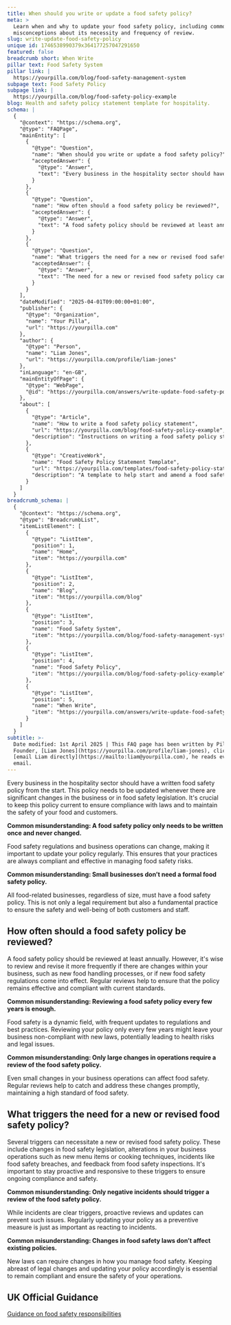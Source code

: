 ```yaml
---
title: When should you write or update a food safety policy?
meta: >
  Learn when and why to update your food safety policy, including common
  misconceptions about its necessity and frequency of review.
slug: write-update-food-safety-policy
unique id: 1746538990379x364177257047291650
featured: false
breadcrumb short: When Write
pillar text: Food Safety System
pillar link: |
  https://yourpilla.com/blog/food-safety-management-system
subpage text: Food Safety Policy
subpage link: |
  https://yourpilla.com/blog/food-safety-policy-example
blog: Health and safety policy statement template for hospitality.
schema: |
  {
    "@context": "https://schema.org",
    "@type": "FAQPage",
    "mainEntity": [
      {
        "@type": "Question",
        "name": "When should you write or update a food safety policy?",
        "acceptedAnswer": {
          "@type": "Answer",
          "text": "Every business in the hospitality sector should have a written food safety policy from the outset. This policy must be updated whenever there are significant changes in the business or food safety legislation to ensure compliance with laws and maintain food and customer safety."
        }
      },
      {
        "@type": "Question",
        "name": "How often should a food safety policy be reviewed?",
        "acceptedAnswer": {
          "@type": "Answer",
          "text": "A food safety policy should be reviewed at least annually to ensure it remains effective and compliant with current standards. More frequent reviews are advisable if there are changes within the business such as new food handling processes, or if there are updates to food safety regulations."
        }
      },
      {
        "@type": "Question",
        "name": "What triggers the need for a new or revised food safety policy?",
        "acceptedAnswer": {
          "@type": "Answer",
          "text": "The need for a new or revised food safety policy can be triggered by changes in food safety legislation, significant changes in business operations such as new menu items or cooking techniques, incidents such as food safety breaches, and feedback from food safety inspections. Proactive reviews and updates are crucial to ensure ongoing compliance and safety."
        }
      }
    ],
    "dateModified": "2025-04-01T09:00:00+01:00",
    "publisher": {
      "@type": "Organization",
      "name": "Your Pilla",
      "url": "https://yourpilla.com"
    },
    "author": {
      "@type": "Person",
      "name": "Liam Jones",
      "url": "https://yourpilla.com/profile/liam-jones"
    },
    "inLanguage": "en-GB",
    "mainEntityOfPage": {
      "@type": "WebPage",
      "@id": "https://yourpilla.com/answers/write-update-food-safety-policy"
    },
    "about": [
      {
        "@type": "Article",
        "name": "How to write a food safety policy statement",
        "url": "https://yourpilla.com/blog/food-safety-policy-example",
        "description": "Instructions on writing a food safety policy statement and utilising the Pilla template."
      },
      {
        "@type": "CreativeWork",
        "name": "Food Safety Policy Statement Template",
        "url": "https://yourpilla.com/templates/food-safety-policy-statement",
        "description": "A template to help start and amend a food safety policy to meet business requirements."
      }
    ]
  }
breadcrumb_schema: |
  {
    "@context": "https://schema.org",
    "@type": "BreadcrumbList",
    "itemListElement": [
      {
        "@type": "ListItem",
        "position": 1,
        "name": "Home",
        "item": "https://yourpilla.com"
      },
      {
        "@type": "ListItem",
        "position": 2,
        "name": "Blog",
        "item": "https://yourpilla.com/blog"
      },
      {
        "@type": "ListItem",
        "position": 3,
        "name": "Food Safety System",
        "item": "https://yourpilla.com/blog/food-safety-management-system"
      },
      {
        "@type": "ListItem",
        "position": 4,
        "name": "Food Safety Policy",
        "item": "https://yourpilla.com/blog/food-safety-policy-example"
      },
      {
        "@type": "ListItem",
        "position": 5,
        "name": "When Write",
        "item": "https://yourpilla.com/answers/write-update-food-safety-policy"
      }
    ]
  }
subtitle: >-
  Date modified: 1st April 2025 | This FAQ page has been written by Pilla
  Founder, [Liam Jones](https://yourpilla.com/profile/liam-jones), click to
  [email Liam directly](https://mailto:liam@yourpilla.com), he reads every
  email.
---
```

Every business in the hospitality sector should have a written food safety policy from the start. This policy needs to be updated whenever there are significant changes in the business or in food safety legislation. It's crucial to keep this policy current to ensure compliance with laws and to maintain the safety of your food and customers.

**Common misunderstanding: A food safety policy only needs to be written once and never changed.**

Food safety regulations and business operations can change, making it important to update your policy regularly. This ensures that your practices are always compliant and effective in managing food safety risks.

**Common misunderstanding: Small businesses don’t need a formal food safety policy.**

All food-related businesses, regardless of size, must have a food safety policy. This is not only a legal requirement but also a fundamental practice to ensure the safety and well-being of both customers and staff.

## How often should a food safety policy be reviewed?

A food safety policy should be reviewed at least annually. However, it's wise to review and revise it more frequently if there are changes within your business, such as new food handling processes, or if new food safety regulations come into effect. Regular reviews help to ensure that the policy remains effective and compliant with current standards.

**Common misunderstanding: Reviewing a food safety policy every few years is enough.**

Food safety is a dynamic field, with frequent updates to regulations and best practices. Reviewing your policy only every few years might leave your business non-compliant with new laws, potentially leading to health risks and legal issues.

**Common misunderstanding: Only large changes in operations require a review of the food safety policy.**

Even small changes in your business operations can affect food safety. Regular reviews help to catch and address these changes promptly, maintaining a high standard of food safety.

## What triggers the need for a new or revised food safety policy?

Several triggers can necessitate a new or revised food safety policy. These include changes in food safety legislation, alterations in your business operations such as new menu items or cooking techniques, incidents like food safety breaches, and feedback from food safety inspections. It's important to stay proactive and responsive to these triggers to ensure ongoing compliance and safety.

**Common misunderstanding: Only negative incidents should trigger a review of the food safety policy.**

While incidents are clear triggers, proactive reviews and updates can prevent such issues. Regularly updating your policy as a preventive measure is just as important as reacting to incidents.

**Common misunderstanding: Changes in food safety laws don’t affect existing policies.**

New laws can require changes in how you manage food safety. Keeping abreast of legal changes and updating your policy accordingly is essential to remain compliant and ensure the safety of your operations.

## UK Official Guidance

[Guidance on food safety responsibilities](https://www.gov.uk/food-safety-your-responsibilities)

